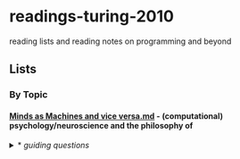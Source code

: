 # readings-turing-2010
reading lists and reading notes on programming and beyond

## Lists 

### By Topic
#### [Minds as Machines and vice versa.md](https://github.com/kellydinneen/readings-turing-2010/blob/master/Minds%20as%20Machines%20and%20vice%20versa.md) - (computational) psychology/neuroscience and the philosophy of
<details>
<summary> * <i>guiding questions</i> </summary> <br> <ul>
<li> <em>how can learn from the human mind to build better software?<em></li>
	<ul>
	<li>how can we (and should we) model computers on ourselves?</li>
	<li>how can we avoid the pitfalls of human psychology when designing computer 'psychologies'</li>
	<li>does framing software as psychology help us or hurt us as designers?</li>	
	</ul>	
<li><U>how can we build software that is better for the human mind</U></li>
	<ul>
	<li>how is the technology we use contributing to our wellbeing, planting new epistemic habits, changing the way we think</li>
	<li>what can psychology + neuroscience tell us about how can we do better for users</li>
	<li>how can we augment + fill in the gaps of human capacities rather than merely replicating + replacing them</li>	
	</ul>		
<li>how can understanding of computers enhance our understanding of the mind</li>
	<ul>
	<li>what can psychologists/neuroscientists learn from programmers and computer scientists about the nature of information and thought</li>	
	</ul>		
<li>how can software be used as a tool in behavioral science research</li>
	<ul>
	<li>for modelling of neural function, decision making, social interaction</li>
	<li>for data processing</li>
	<li>for data collection (e.g. scaled, web hosted surveys and digital experiments)</li>	
	<li>for communication and education</li>	
	</ul>		
<li>what should we think about AI?</li>
	<ul>
	<li>what is there to be afraid of?</li>
	<li>what kind of control do we have over the future?</li>
	</ul>
</ul>
	
</details>

